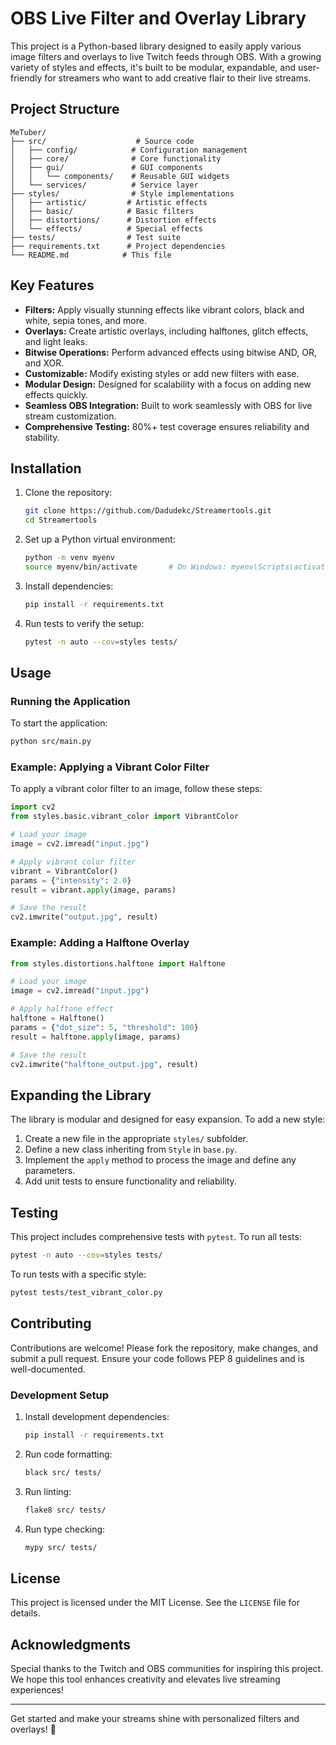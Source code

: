 # OBS Live Filter and Overlay Library

This project is a Python-based library designed to easily apply various image filters and overlays to live Twitch feeds through OBS. With a growing variety of styles and effects, it's built to be modular, expandable, and user-friendly for streamers who want to add creative flair to their live streams.

## Project Structure

```
MeTuber/
├── src/                    # Source code
│   ├── config/            # Configuration management
│   ├── core/              # Core functionality
│   ├── gui/               # GUI components
│   │   └── components/    # Reusable GUI widgets
│   └── services/          # Service layer
├── styles/                # Style implementations
│   ├── artistic/         # Artistic effects
│   ├── basic/            # Basic filters
│   ├── distortions/      # Distortion effects
│   └── effects/          # Special effects
├── tests/                # Test suite
├── requirements.txt      # Project dependencies
└── README.md            # This file
```

## Key Features

- **Filters:** Apply visually stunning effects like vibrant colors, black and white, sepia tones, and more.
- **Overlays:** Create artistic overlays, including halftones, glitch effects, and light leaks.
- **Bitwise Operations:** Perform advanced effects using bitwise AND, OR, and XOR.
- **Customizable:** Modify existing styles or add new filters with ease.
- **Modular Design:** Designed for scalability with a focus on adding new effects quickly.
- **Seamless OBS Integration:** Built to work seamlessly with OBS for live stream customization.
- **Comprehensive Testing:** 80%+ test coverage ensures reliability and stability.

## Installation

1. Clone the repository:
    ```bash
    git clone https://github.com/Dadudekc/Streamertools.git
    cd Streamertools
    ```

2. Set up a Python virtual environment:
   ```bash
   python -m venv myenv
   source myenv/bin/activate       # On Windows: myenv\Scripts\activate
   ```

3. Install dependencies:
   ```bash
   pip install -r requirements.txt
   ```

4. Run tests to verify the setup:
   ```bash
   pytest -n auto --cov=styles tests/
   ```

## Usage

### Running the Application

To start the application:

```bash
python src/main.py
```

### Example: Applying a Vibrant Color Filter

To apply a vibrant color filter to an image, follow these steps:

```python
import cv2
from styles.basic.vibrant_color import VibrantColor

# Load your image
image = cv2.imread("input.jpg")

# Apply vibrant color filter
vibrant = VibrantColor()
params = {"intensity": 2.0}
result = vibrant.apply(image, params)

# Save the result
cv2.imwrite("output.jpg", result)
```

### Example: Adding a Halftone Overlay

```python
from styles.distortions.halftone import Halftone

# Load your image
image = cv2.imread("input.jpg")

# Apply halftone effect
halftone = Halftone()
params = {"dot_size": 5, "threshold": 100}
result = halftone.apply(image, params)

# Save the result
cv2.imwrite("halftone_output.jpg", result)
```

## Expanding the Library

The library is modular and designed for easy expansion. To add a new style:

1. Create a new file in the appropriate `styles/` subfolder.
2. Define a new class inheriting from `Style` in `base.py`.
3. Implement the `apply` method to process the image and define any parameters.
4. Add unit tests to ensure functionality and reliability.

## Testing

This project includes comprehensive tests with `pytest`. To run all tests:

```bash
pytest -n auto --cov=styles tests/
```

To run tests with a specific style:

```bash
pytest tests/test_vibrant_color.py
```

## Contributing

Contributions are welcome! Please fork the repository, make changes, and submit a pull request. Ensure your code follows PEP 8 guidelines and is well-documented.

### Development Setup

1. Install development dependencies:
   ```bash
   pip install -r requirements.txt
   ```

2. Run code formatting:
   ```bash
   black src/ tests/
   ```

3. Run linting:
   ```bash
   flake8 src/ tests/
   ```

4. Run type checking:
   ```bash
   mypy src/ tests/
   ```

## License

This project is licensed under the MIT License. See the `LICENSE` file for details.

## Acknowledgments

Special thanks to the Twitch and OBS communities for inspiring this project. We hope this tool enhances creativity and elevates live streaming experiences!

---

Get started and make your streams shine with personalized filters and overlays! 🚀
